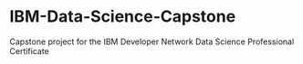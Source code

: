 # IBM-Data-Science-Capstone
Capstone project for the IBM Developer Network Data Science Professional Certificate

